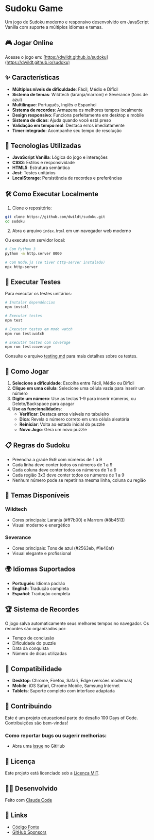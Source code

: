 # Sudoku Game

Um jogo de Sudoku moderno e responsivo desenvolvido em JavaScript Vanilla com suporte a múltiplos idiomas e temas.

## 🎮 Jogar Online

Acesse o jogo em: [https://dwildt.github.io/sudoku](https://dwildt.github.io/sudoku)

## ✨ Características

- **Múltiplos níveis de dificuldade**: Fácil, Médio e Difícil
- **Sistema de temas**: Wildtech (laranja/marrom) e Severance (tons de azul)
- **Multilíngue**: Português, Inglês e Espanhol
- **Sistema de recordes**: Armazena os melhores tempos localmente
- **Design responsivo**: Funciona perfeitamente em desktop e mobile
- **Sistema de dicas**: Ajuda quando você está preso
- **Validação em tempo real**: Destaca erros imediatamente
- **Timer integrado**: Acompanhe seu tempo de resolução

## 🚀 Tecnologias Utilizadas

- **JavaScript Vanilla**: Lógica do jogo e interações
- **CSS3**: Estilos e responsividade
- **HTML5**: Estrutura semântica
- **Jest**: Testes unitários
- **LocalStorage**: Persistência de recordes e preferências

## 🛠️ Como Executar Localmente

1. Clone o repositório:
```bash
git clone https://github.com/dwildt/sudoku.git
cd sudoku
```

2. Abra o arquivo `index.html` em um navegador web moderno

Ou execute um servidor local:
```bash
# Com Python 3
python -m http.server 8000

# Com Node.js (se tiver http-server instalado)
npx http-server
```

## 🧪 Executar Testes

Para executar os testes unitários:

```bash
# Instalar dependências
npm install

# Executar testes
npm test

# Executar testes em modo watch
npm run test:watch

# Executar testes com coverage
npm run test:coverage
```

Consulte o arquivo [testing.md](testing.md) para mais detalhes sobre os testes.

## 🎯 Como Jogar

1. **Selecione a dificuldade**: Escolha entre Fácil, Médio ou Difícil
2. **Clique em uma célula**: Selecione uma célula vazia para inserir um número
3. **Digite um número**: Use as teclas 1-9 para inserir números, ou Delete/Backspace para apagar
4. **Use as funcionalidades**:
   - **Verificar**: Destaca erros visíveis no tabuleiro
   - **Dica**: Revela o número correto em uma célula aleatória
   - **Reiniciar**: Volta ao estado inicial do puzzle
   - **Novo Jogo**: Gera um novo puzzle

## 📋 Regras do Sudoku

- Preencha a grade 9x9 com números de 1 a 9
- Cada linha deve conter todos os números de 1 a 9
- Cada coluna deve conter todos os números de 1 a 9
- Cada região 3x3 deve conter todos os números de 1 a 9
- Nenhum número pode se repetir na mesma linha, coluna ou região

## 🎨 Temas Disponíveis

### Wildtech
- Cores principais: Laranja (#ff7b00) e Marrom (#8b4513)
- Visual moderno e energético

### Severance
- Cores principais: Tons de azul (#2563eb, #1e40af)
- Visual elegante e profissional

## 🌍 Idiomas Suportados

- **Português**: Idioma padrão
- **English**: Tradução completa
- **Español**: Tradução completa

## 🏆 Sistema de Recordes

O jogo salva automaticamente seus melhores tempos no navegador. Os recordes são organizados por:
- Tempo de conclusão
- Dificuldade do puzzle
- Data da conquista
- Número de dicas utilizadas

## 📱 Compatibilidade

- **Desktop**: Chrome, Firefox, Safari, Edge (versões modernas)
- **Mobile**: iOS Safari, Chrome Mobile, Samsung Internet
- **Tablets**: Suporte completo com interface adaptada

## 🤝 Contribuindo

Este é um projeto educacional parte do desafio 100 Days of Code. Contribuições são bem-vindas!

### Como reportar bugs ou sugerir melhorias:
- Abra uma [issue](https://github.com/dwildt/sudoku/issues) no GitHub

## 📄 Licença

Este projeto está licenciado sob a [Licença MIT](LICENSE).

## 👨‍💻 Desenvolvido

Feito com [Claude Code](https://claude.ai/code)

## 🔗 Links

- [Código Fonte](https://github.com/dwildt/sudoku)
- [GitHub Sponsors](https://github.com/sponsors/dwildt)
